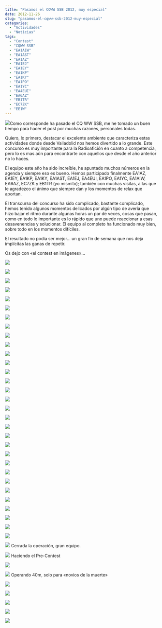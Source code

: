 ```yaml
---
title: "Pasamos el CQWW SSB 2012, muy especial"
date: 2012-11-26
slug: "pasamos-el-cqww-ssb-2012-muy-especial"
categories:
  - "Actividades"
  - "Noticias"
tags:
  - "Contest"
  - "CQWW SSB"
  - "EA1AIW"
  - "EA1AST"
  - "EA1AZ"
  - "EA1EJ"
  - "EA1EY"
  - "EA1KP"
  - "EA1KY"
  - "EA1PO"
  - "EA1YC"
  - "EA4EUI"
  - "EA6AZ"
  - "EB1TR"
  - "EC7ZK"
  - "EE1W"
---
```


[![](http://eb1tr.info/wp-content/uploads/2012/11/ee1w-twitter.png)](http://eb1tr.info/wp-content/uploads/2012/11/ee1w-twitter.png)Como corresponde ha pasado el CQ WW SSB, me he tomado un buen tiempo para hacer el post por muchas razones, personales todas.

Quiero, lo primero, destacar el excelente ambiente que caracteriza estas actividades donde desde Valladolid nos hemos divertido a lo grande. Este concurso es muy importante para la Radioafición en cuanto a competencia, pero lo es mas aún para encontrarte con aquellos que desde el año anterior no lo haces.

El equipo este año ha sido increíble, he apuntado muchos números en la agenda y siempre eso es bueno. Hemos participado finalmente EA1AZ, EA1EY, EA1KP, EA1KY, EA1AST, EA1EJ, EA4EUI, EA1PO, EA1YC, EA1AIW, EA6AZ, EC7ZK y EB1TR (yo mismito); también con muchas visitas, a las que le agradezco el ánimo que siempre dan y los momentos de relax que aportan.

El transcurso del concurso ha sido complicado, bastante complicado, hemos tenido algunos momentos delicados por algún tipo de avería que hizo bajar el ritmo durante algunas horas un par de veces, cosas que pasan, como en todo lo importante es lo rápido que uno puede reaccionar a esas desavenencias y solucionar. El equipo al completo ha funcionado muy bien, sobre todo en los momentos difíciles.

El resultado no podía ser mejor… un gran fin de semana que nos deja implícitas las ganas de repetir.

Os dejo con «el contest en imágenes»…

[![](https://www.eb1tr.com/wp-content/uploads/2012/11/2012-10-24-13.25.12-150x150.jpg)](https://www.eb1tr.com/wp-content/uploads/2012/11/2012-10-24-13.25.12.jpg)

[![](https://www.eb1tr.com/wp-content/uploads/2012/11/2012-10-24-14.06.35-150x150.jpg)](https://www.eb1tr.com/wp-content/uploads/2012/11/2012-10-24-14.06.35.jpg)

[![](https://www.eb1tr.com/wp-content/uploads/2012/11/2012-10-24-15.24.46-150x150.jpg)](https://www.eb1tr.com/wp-content/uploads/2012/11/2012-10-24-15.24.46.jpg)

[![](https://www.eb1tr.com/wp-content/uploads/2012/11/2012-10-27-16.00.58-150x150.jpg)](https://www.eb1tr.com/wp-content/uploads/2012/11/2012-10-27-16.00.58.jpg)
  


[![](https://www.eb1tr.com/wp-content/uploads/2012/11/2012-10-28-19.20.41-150x150.jpg)](https://www.eb1tr.com/wp-content/uploads/2012/11/2012-10-28-19.20.41.jpg)

[![](https://www.eb1tr.com/wp-content/uploads/2012/11/DSC04045-150x150.jpg)](https://www.eb1tr.com/wp-content/uploads/2012/11/DSC04045.jpg)

[![](https://www.eb1tr.com/wp-content/uploads/2012/11/DSC04057-150x150.jpg)](https://www.eb1tr.com/wp-content/uploads/2012/11/DSC04057.jpg)

[![](https://www.eb1tr.com/wp-content/uploads/2012/11/DSC04072-150x150.jpg)](https://www.eb1tr.com/wp-content/uploads/2012/11/DSC04072.jpg)
  


[![](https://www.eb1tr.com/wp-content/uploads/2012/11/IMG_2532-150x150.jpg)](https://www.eb1tr.com/wp-content/uploads/2012/11/IMG_2532.jpg)

[![](https://www.eb1tr.com/wp-content/uploads/2012/11/IMG_2533-150x150.jpg)](https://www.eb1tr.com/wp-content/uploads/2012/11/IMG_2533.jpg)

[![](https://www.eb1tr.com/wp-content/uploads/2012/11/IMG_2535-150x150.jpg)](https://www.eb1tr.com/wp-content/uploads/2012/11/IMG_2535.jpg)

[![](https://www.eb1tr.com/wp-content/uploads/2012/11/IMG_2536-150x150.jpg)](https://www.eb1tr.com/wp-content/uploads/2012/11/IMG_2536.jpg)
  


[![](https://www.eb1tr.com/wp-content/uploads/2012/11/IMG_2545-150x150.jpg)](https://www.eb1tr.com/wp-content/uploads/2012/11/IMG_2545.jpg)

[![](https://www.eb1tr.com/wp-content/uploads/2012/11/IMG_2549-150x150.jpg)](https://www.eb1tr.com/wp-content/uploads/2012/11/IMG_2549.jpg)

[![](https://www.eb1tr.com/wp-content/uploads/2012/11/IMG_2561-150x150.jpg)](https://www.eb1tr.com/wp-content/uploads/2012/11/IMG_2561.jpg)

[![](https://www.eb1tr.com/wp-content/uploads/2012/11/IMG_2563-150x150.jpg)](https://www.eb1tr.com/wp-content/uploads/2012/11/IMG_2563.jpg)
  


[![](https://www.eb1tr.com/wp-content/uploads/2012/11/IMG_2565-150x150.jpg)](https://www.eb1tr.com/wp-content/uploads/2012/11/IMG_2565.jpg)

[![](https://www.eb1tr.com/wp-content/uploads/2012/11/IMG_2578-150x150.jpg)](https://www.eb1tr.com/wp-content/uploads/2012/11/IMG_2578.jpg)

[![](https://www.eb1tr.com/wp-content/uploads/2012/11/IMG_2580-150x150.jpg)](https://www.eb1tr.com/wp-content/uploads/2012/11/IMG_2580.jpg)

[![](https://www.eb1tr.com/wp-content/uploads/2012/11/IMG_2583-150x150.jpg)](https://www.eb1tr.com/wp-content/uploads/2012/11/IMG_2583.jpg)
  


[![](https://www.eb1tr.com/wp-content/uploads/2012/11/IMG_2592-150x150.jpg)](https://www.eb1tr.com/wp-content/uploads/2012/11/IMG_2592.jpg)

[![](https://www.eb1tr.com/wp-content/uploads/2012/11/IMG_2595-150x150.jpg)](https://www.eb1tr.com/wp-content/uploads/2012/11/IMG_2595.jpg)

[![](https://www.eb1tr.com/wp-content/uploads/2012/11/IMG_2607-150x150.jpg)](https://www.eb1tr.com/wp-content/uploads/2012/11/IMG_2607.jpg)

[![](https://www.eb1tr.com/wp-content/uploads/2012/11/IMG_2618-150x150.jpg)](https://www.eb1tr.com/wp-content/uploads/2012/11/IMG_2618.jpg)
  


[![](https://www.eb1tr.com/wp-content/uploads/2012/11/IMG_2622-150x150.jpg)](https://www.eb1tr.com/wp-content/uploads/2012/11/IMG_2622.jpg)

[![](https://www.eb1tr.com/wp-content/uploads/2012/11/IMG_2625-150x150.jpg)](https://www.eb1tr.com/wp-content/uploads/2012/11/IMG_2625.jpg)

[![](https://www.eb1tr.com/wp-content/uploads/2012/11/IMG_2628-150x150.jpg)](https://www.eb1tr.com/wp-content/uploads/2012/11/IMG_2628.jpg)

[![](https://www.eb1tr.com/wp-content/uploads/2012/11/IMG_2644-150x150.jpg)](https://www.eb1tr.com/wp-content/uploads/2012/11/IMG_2644.jpg)
  


[![](https://www.eb1tr.com/wp-content/uploads/2012/11/IMG_2646-150x150.jpg)](https://www.eb1tr.com/wp-content/uploads/2012/11/IMG_2646.jpg)

[![](https://www.eb1tr.com/wp-content/uploads/2012/11/IMG_2647-150x150.jpg)](https://www.eb1tr.com/wp-content/uploads/2012/11/IMG_2647.jpg)

[![](https://www.eb1tr.com/wp-content/uploads/2012/11/IMG_2651-150x150.jpg)](https://www.eb1tr.com/wp-content/uploads/2012/11/IMG_2651.jpg)

[![](https://www.eb1tr.com/wp-content/uploads/2012/11/P1040818-150x150.jpg)](https://www.eb1tr.com/wp-content/uploads/2012/11/P1040818.jpg)
     Cerrada la operación, gran equipo. 
  


[![](https://www.eb1tr.com/wp-content/uploads/2012/11/PA260036-150x150.jpg)](https://www.eb1tr.com/wp-content/uploads/2012/11/PA260036.jpg)
     Haciendo el Pre-Contest 

[![](https://www.eb1tr.com/wp-content/uploads/2012/11/PA270074-150x150.jpg)](https://www.eb1tr.com/wp-content/uploads/2012/11/PA270074.jpg)

[![](https://www.eb1tr.com/wp-content/uploads/2012/11/PA270076-150x150.jpg)](https://www.eb1tr.com/wp-content/uploads/2012/11/PA270076.jpg)
     Operando 40m, solo para «novios de la muerte» 

[![](https://www.eb1tr.com/wp-content/uploads/2012/11/PA270077-150x150.jpg)](https://www.eb1tr.com/wp-content/uploads/2012/11/PA270077.jpg)
  


[![](https://www.eb1tr.com/wp-content/uploads/2012/11/PA270097-150x150.jpg)](https://www.eb1tr.com/wp-content/uploads/2012/11/PA270097.jpg)

[![](https://www.eb1tr.com/wp-content/uploads/2012/11/PA270118-150x150.jpg)](https://www.eb1tr.com/wp-content/uploads/2012/11/PA270118.jpg)

[![](https://www.eb1tr.com/wp-content/uploads/2012/11/PA290143-150x150.jpg)](https://www.eb1tr.com/wp-content/uploads/2012/11/PA290143.jpg)

[![](https://www.eb1tr.com/wp-content/uploads/2012/11/ee1w-twitter-150x150.png)](https://www.eb1tr.com/wp-content/uploads/2012/11/ee1w-twitter.png)
  

